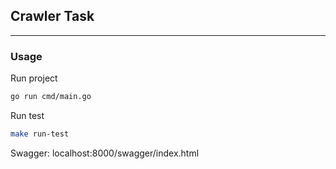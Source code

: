 ## Crawler Task

---

### Usage

Run project
```bash
go run cmd/main.go 
```

Run test
```bash
make run-test
```

Swagger: localhost:8000/swagger/index.html
